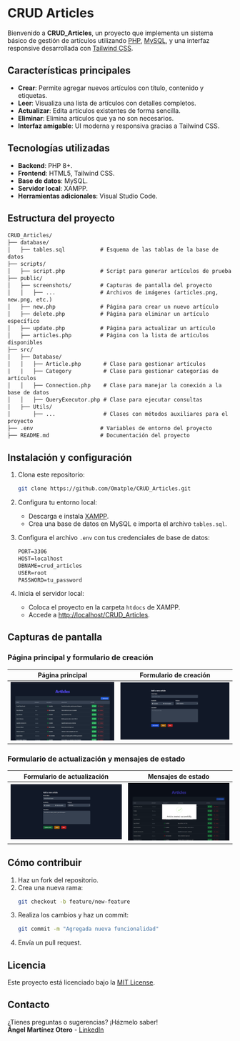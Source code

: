 
# CRUD Articles

Bienvenido a **CRUD_Articles**, un proyecto que implementa un sistema básico de gestión de artículos utilizando [PHP](https://www.php.net/), [MySQL](https://www.mysql.com/), y una interfaz responsive desarrollada con [Tailwind CSS](https://tailwindcss.com/).

## Características principales

- **Crear**: Permite agregar nuevos artículos con título, contenido y etiquetas.
- **Leer**: Visualiza una lista de artículos con detalles completos.
- **Actualizar**: Edita artículos existentes de forma sencilla.
- **Eliminar**: Elimina artículos que ya no son necesarios.
- **Interfaz amigable**: UI moderna y responsiva gracias a Tailwind CSS.

## Tecnologías utilizadas

- **Backend**: PHP 8+.
- **Frontend**: HTML5, Tailwind CSS.
- **Base de datos**: MySQL.
- **Servidor local**: XAMPP.
- **Herramientas adicionales**: Visual Studio Code.

## Estructura del proyecto

```
CRUD_Articles/
├── database/
│   ├── tables.sql           # Esquema de las tablas de la base de datos
├── scripts/
│   ├── script.php           # Script para generar artículos de prueba
├── public/
│   ├── screenshots/         # Capturas de pantalla del proyecto
│   │   ├── ...              # Archivos de imágenes (articles.png, new.png, etc.)
│   ├── new.php              # Página para crear un nuevo artículo
│   ├── delete.php           # Página para eliminar un artículo específico
│   ├── update.php           # Página para actualizar un artículo
│   ├── articles.php         # Página con la lista de artículos disponibles
├── src/
│   ├── Database/
│   │   ├── Article.php       # Clase para gestionar artículos
|   |   ├── Category          # Clase para gestionar categorías de artículos
│   │   ├── Connection.php    # Clase para manejar la conexión a la base de datos
│   │   ├── QueryExecutor.php # Clase para ejecutar consultas
│   ├── Utils/
│       ├── ...               # Clases con métodos auxiliares para el proyecto
├── .env                     # Variables de entorno del proyecto
├── README.md                # Documentación del proyecto
```

## Instalación y configuración

1. Clona este repositorio:
   ```bash
   git clone https://github.com/Omatple/CRUD_Articles.git
   ```

2. Configura tu entorno local:
   - Descarga e instala [XAMPP](https://www.apachefriends.org/).
   - Crea una base de datos en MySQL e importa el archivo `tables.sql`.

3. Configura el archivo `.env` con tus credenciales de base de datos:
   ```env
   PORT=3306
   HOST=localhost
   DBNAME=crud_articles
   USER=root
   PASSWORD=tu_password
   ```

4. Inicia el servidor local:
   - Coloca el proyecto en la carpeta `htdocs` de XAMPP.
   - Accede a [http://localhost/CRUD_Articles](http://localhost/CRUD_Articles).

## Capturas de pantalla

### Página principal y formulario de creación
| Página principal               | Formulario de creación           |
|--------------------------------|-----------------------------------|
| ![Página principal](public/screenshots/articles.png) | ![Formulario de creación](public/screenshots/new.png) |

### Formulario de actualización y mensajes de estado
| Formulario de actualización     | Mensajes de estado              |
|---------------------------------|----------------------------------|
| ![Formulario de actualización](public/screenshots/update.png) | ![Mensajes de estado](public/screenshots/status-messages.png) |

## Cómo contribuir

1. Haz un fork del repositorio.
2. Crea una nueva rama:
   ```bash
   git checkout -b feature/new-feature
   ```
3. Realiza los cambios y haz un commit:
   ```bash
   git commit -m "Agregada nueva funcionalidad"
   ```
4. Envía un pull request.

## Licencia

Este proyecto está licenciado bajo la [MIT License](LICENSE).

## Contacto

¿Tienes preguntas o sugerencias? ¡Házmelo saber!  
**Ángel Martínez Otero** - [LinkedIn](https://linkedin.com/in/Omatple)  
